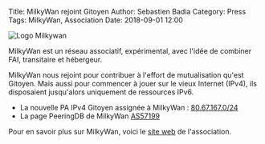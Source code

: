 Title: MilkyWan rejoint Gitoyen
Author: Sebastien Badia
Category: Press
Tags: MilkyWan, Association
Date: 2018-09-01 12:00

![Logo Milkywan](https://milkywan.fr/images/milkywan_100.png)

MilkyWan est un réseau associatif, expérimental, avec l'idée de combiner FAI, transitaire et hébergeur.

MilkyWan nous rejoint pour contribuer à l'effort de mutualisation qu'est Gitoyen. Mais aussi pour commencer à jouer sur le vieux Internet (IPv4), ils disposaient jusqu'alors uniquement de ressources IPv6.

* La nouvelle PA IPv4 Gitoyen assignée à MilkyWan : [80.67.167.0/24](https://stat.ripe.net/80.67.167.0%2F24)
* La page PeeringDB de MilkyWan [AS57199](https://as57199.peeringdb.com/)

Pour en savoir plus sur MilkyWan, voici le [site web](https://milkywan.fr/) de l'association.
